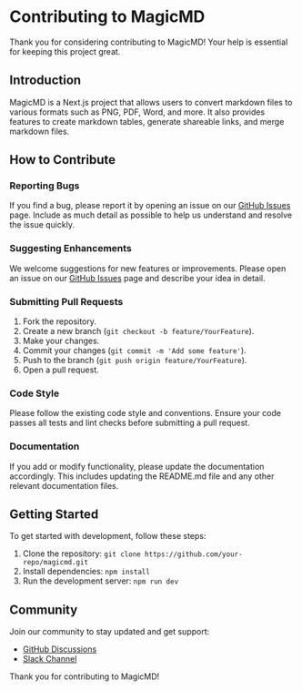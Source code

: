 # Contributing to MagicMD

Thank you for considering contributing to MagicMD! Your help is essential for keeping this project great.

## Introduction

MagicMD is a Next.js project that allows users to convert markdown files to various formats such as PNG, PDF, Word, and more. It also provides features to create markdown tables, generate shareable links, and merge markdown files.

## How to Contribute

### Reporting Bugs

If you find a bug, please report it by opening an issue on our [GitHub Issues](https://github.com/your-repo/magicmd/issues) page. Include as much detail as possible to help us understand and resolve the issue quickly.

### Suggesting Enhancements

We welcome suggestions for new features or improvements. Please open an issue on our [GitHub Issues](https://github.com/your-repo/magicmd/issues) page and describe your idea in detail.

### Submitting Pull Requests

1. Fork the repository.
2. Create a new branch (`git checkout -b feature/YourFeature`).
3. Make your changes.
4. Commit your changes (`git commit -m 'Add some feature'`).
5. Push to the branch (`git push origin feature/YourFeature`).
6. Open a pull request.

### Code Style

Please follow the existing code style and conventions. Ensure your code passes all tests and lint checks before submitting a pull request.

### Documentation

If you add or modify functionality, please update the documentation accordingly. This includes updating the README.md file and any other relevant documentation files.

## Getting Started

To get started with development, follow these steps:

1. Clone the repository: `git clone https://github.com/your-repo/magicmd.git`
2. Install dependencies: `npm install`
3. Run the development server: `npm run dev`

## Community

Join our community to stay updated and get support:

- [GitHub Discussions](https://github.com/your-repo/magicmd/discussions)
- [Slack Channel](https://your-slack-channel-link)

Thank you for contributing to MagicMD!
